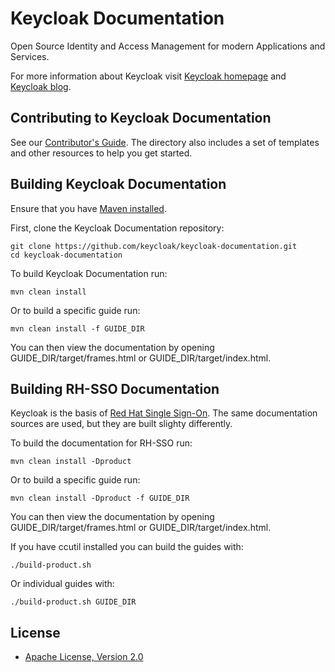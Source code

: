 Keycloak Documentation
======================

Open Source Identity and Access Management for modern Applications and Services.

For more information about Keycloak visit [Keycloak homepage](http://keycloak.org) and [Keycloak blog](http://blog.keycloak.org).


Contributing to Keycloak Documentation
--------------------------------------

See our [Contributor's Guide](internal_resources/contributing.adoc). The directory also includes a set of templates and other resources to help you get started.


Building Keycloak Documentation
-------------------------------

Ensure that you have [Maven installed](https://maven.apache.org/).

First, clone the Keycloak Documentation repository:

    git clone https://github.com/keycloak/keycloak-documentation.git
    cd keycloak-documentation

To build Keycloak Documentation run:

    mvn clean install

Or to build a specific guide run:

    mvn clean install -f GUIDE_DIR

You can then view the documentation by opening GUIDE_DIR/target/frames.html or GUIDE_DIR/target/index.html.


Building RH-SSO Documentation
-----------------------------

Keycloak is the basis of [Red Hat Single Sign-On](https://access.redhat.com/products/red-hat-single-sign-on). The same documentation sources are used, but they are built slighty differently.

To build the documentation for RH-SSO run:

    mvn clean install -Dproduct

Or to build a specific guide run:

    mvn clean install -Dproduct -f GUIDE_DIR

You can then view the documentation by opening GUIDE_DIR/target/frames.html or GUIDE_DIR/target/index.html.

If you have ccutil installed you can build the guides with:

    ./build-product.sh

Or individual guides with:

    ./build-product.sh GUIDE_DIR

License
-------

* [Apache License, Version 2.0](https://www.apache.org/licenses/LICENSE-2.0)
